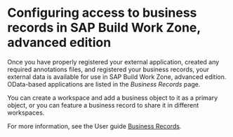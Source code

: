 <!-- loio0f029d318a8b404cadb06f8476a4febb -->

# Configuring access to business records in SAP Build Work Zone, advanced edition

Once you have properly registered your external application, created any required annotations files, and registered your business records, your external data is available for use in SAP Build Work Zone, advanced edition. OData-based applications are listed in the *Business Records* page.

You can create a workspace and add a business object to it as a primary object, or you can feature a business record to share it in different workspaces.

For more information, see the User guide [Business Records](https://help.sap.com/docs/WZ/fec5ca6e3229418f84a932c745cbe985/b984753495e44afea4c7ebba30e13ee6.html).

